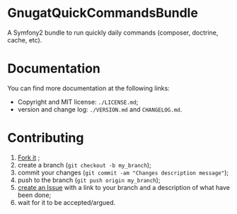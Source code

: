 GnugatQuickCommandsBundle
=========================

A Symfony2 bundle to run quickly daily commands (composer, doctrine, cache, etc).

Documentation
=============

You can find more documentation at the following links:

* Copyright and MIT license: ``./LICENSE.md``;
* version and change log: ``./VERSION.md`` and ``CHANGELOG.md``.

Contributing
============

1. [Fork it](https://github.com/gnugat/GnugatQuickCommandsBundle/fork_select) ;
2. create a branch (``git checkout -b my_branch``);
3. commit your changes (``git commit -am "Changes description message"``);
4. push to the branch (``git push origin my_branch``);
5. [create an Issue](https://github.com/gnugat/GnugatQuickCommandsBundle/issues)
   with a link to your branch and a description of what have been done;
6. wait for it to be accepted/argued.
